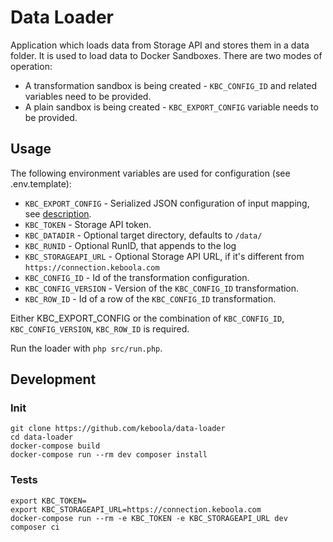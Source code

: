 # Data Loader

Application which loads data from Storage API and stores them in a data folder. It is used to load data 
to Docker Sandboxes. There are two modes of operation:

- A transformation sandbox is being created - `KBC_CONFIG_ID` and related variables need to be provided.
- A plain sandbox is being created - `KBC_EXPORT_CONFIG` variable needs to be provided. 

## Usage
The following environment variables are used for configuration (see .env.template):

- `KBC_EXPORT_CONFIG` - Serialized JSON configuration of input mapping, 
    see [description](https://developers.keboola.com/extend/common-interface/config-file/).
- `KBC_TOKEN` - Storage API token.
- `KBC_DATADIR` - Optional target directory, defaults to `/data/`
- `KBC_RUNID` - Optional RunID, that appends to the log
- `KBC_STORAGEAPI_URL` - Optional Storage API URL, if it's different from `https://connection.keboola.com`
- `KBC_CONFIG_ID` - Id of the transformation configuration.
- `KBC_CONFIG_VERSION` - Version of the `KBC_CONFIG_ID` transformation.
- `KBC_ROW_ID` - Id of a row of the `KBC_CONFIG_ID` transformation. 

Either KBC_EXPORT_CONFIG or the combination of `KBC_CONFIG_ID`, `KBC_CONFIG_VERSION`, `KBC_ROW_ID` is required.

Run the loader with `php src/run.php`.

## Development

### Init

```
git clone https://github.com/keboola/data-loader
cd data-loader
docker-compose build
docker-compose run --rm dev composer install
```

### Tests

```
export KBC_TOKEN=
export KBC_STORAGEAPI_URL=https://connection.keboola.com
docker-compose run --rm -e KBC_TOKEN -e KBC_STORAGEAPI_URL dev composer ci
```
